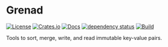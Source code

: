# Grenad

[![License](https://img.shields.io/badge/license-MIT-green)](#LICENSE)
[![Crates.io](https://img.shields.io/crates/v/grenad)](https://crates.io/crates/grenad)
[![Docs](https://docs.rs/grenad/badge.svg)](https://docs.rs/grenad)
[![dependency status](https://deps.rs/repo/github/meilisearch/grenad/status.svg)](https://deps.rs/repo/github/meilisearch/grenad)
[![Build](https://github.com/meilisearch/grenad/actions/workflows/rust.yml/badge.svg)](https://github.com/meilisearch/grenad/actions/workflows/build.yml)

Tools to sort, merge, write, and read immutable key-value pairs.
